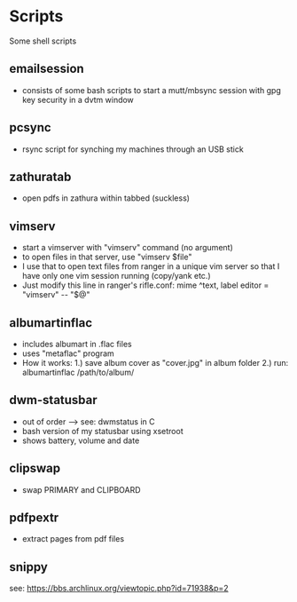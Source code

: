 Scripts
=======

Some shell scripts

emailsession
------------
- consists of some bash scripts to start a mutt/mbsync session
  with gpg key security in a dvtm window

pcsync
------
- rsync script for synching my machines through an USB stick

zathuratab
----------
- open pdfs in zathura within tabbed (suckless)

vimserv
-------
- start a vimserver with "vimserv" command (no argument)
- to open files in that server, use "vimserv $file"
- I use that to open text files from ranger in a unique vim server
  so that I have only one vim session running (copy/yank etc.)
- Just modify this line in ranger's rifle.conf:
  mime ^text,  label editor = "vimserv" -- "$@"

albumartinflac
--------------
- includes albumart in .flac files
- uses "metaflac" program
- How it works:
  1.) save album cover as "cover.jpg" in album folder
  2.) run: albumartinflac /path/to/album/

dwm-statusbar
-------------
- out of order --> see: dwmstatus in C
- bash version of my statusbar using xsetroot
- shows battery, volume and date

clipswap
--------
- swap PRIMARY and CLIPBOARD

pdfpextr
--------
- extract pages from pdf files

snippy
------
see: https://bbs.archlinux.org/viewtopic.php?id=71938&p=2

